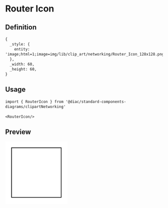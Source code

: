 # Router Icon

## Definition

```
{
  _style: { 
    entity: 'image;html=1;image=img/lib/clip_art/networking/Router_Icon_128x128.pngstrokeColor=none;',
  },
  _width: 60,
  _height: 60,
}
```

## Usage

```
import { RouterIcon } from '@diac/standard-components-diagrams/clipartNetworking'

<RouterIcon/>
```

## Preview

<img src="./router-icon.png" width="200"/>

